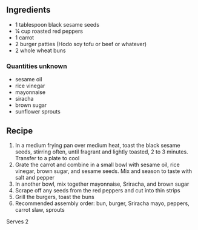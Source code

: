 ## Ingredients ##

* 1 tablespoon black sesame seeds
* ¼ cup roasted red peppers
* 1 carrot
* 2 burger patties (Hodo soy tofu or beef or whatever)
* 2 whole wheat buns

### Quantities unknown ###

* sesame oil
* rice vinegar
* mayonnaise
* siracha
* brown sugar
* sunflower sprouts

## Recipe ##

1. In a medium frying pan over medium heat, toast the black sesame seeds,
   stirring often, until fragrant and lightly toasted, 2 to 3 minutes. Transfer
   to a plate to cool
2. Grate the carrot and combine in a small bowl with sesame oil, rice vinegar,
   brown sugar, and sesame seeds. Mix and season to taste with salt and pepper
3. In another bowl, mix together mayonnaise, Sriracha, and brown sugar
3. Scrape off any seeds from the red peppers and cut into thin strips
4. Grill the burgers, toast the buns
5. Recommended assembly order: bun, burger, Sriracha mayo, peppers, carrot slaw,
   sprouts

Serves 2
